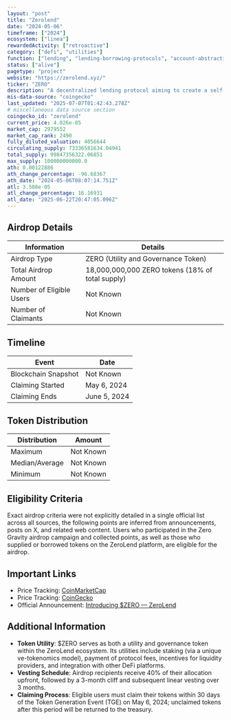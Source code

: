 ```yaml
---
layout: "post"
title: "Zerolend"
date: "2024-05-06"
timeframe: ["2024"]
ecosystem: ["linea"]
rewardedActivity: ["retroactive"]
category: ["defi", "utilities"]
function: ["lending", "lending-borrowing-protocols", "account-abstraction", "zero-interest", "decentralized-finance"]
status: ["alive"]
pagetype: "project"
website: "https://zerolend.xyz/"
ticker: "ZERO"
description: "A decentralized lending protocol aiming to create a self-sustaining, highly capital-efficient, and risk-free lending market across multiple blockchain networks."
mis-data-source: "coingecko"
last_updated: "2025-07-07T01:42:43.278Z"
# miscellaneous data source section
coingecko_id: "zerolend"
current_price: 4.026e-05
market_cap: 2979552
market_cap_rank: 2490
fully_diluted_valuation: 4056644
circulating_supply: 73336581634.04941
total_supply: 99847356322.06851
max_supply: 100000000000.0
ath: 0.00122886
ath_change_percentage: -96.68367
ath_date: "2024-05-06T08:07:14.751Z"
atl: 3.508e-05
atl_change_percentage: 16.16931
atl_date: "2025-06-22T20:47:05.096Z"
---
```


## Airdrop Details

| Information              | Details                                          |
| ------------------------ | ------------------------------------------------ |
| Airdrop Type             | ZERO (Utility and Governance Token)              |
| Total Airdrop Amount     | 18,000,000,000 ZERO tokens (18% of total supply) |
| Number of Eligible Users | Not Known                                        |
| Number of Claimants      | Not Known                                        |

## Timeline

| Event               | Date         |
| ------------------- | ------------ |
| Blockchain Snapshot | Not Known    |
| Claiming Started    | May 6, 2024  |
| Claiming Ends       | June 5, 2024 |

## Token Distribution

| Distribution   | Amount    |
| -------------- | --------- |
| Maximum        | Not Known |
| Median/Average | Not Known |
| Minimum        | Not Known |

## Eligibility Criteria

Exact airdrop criteria were not explicitly detailed in a single official list across all sources, the following points are inferred from announcements, posts on X, and related web content.
Users who participated in the Zero Gravity airdrop campaign and collected points, as well as those who supplied or borrowed tokens on the ZeroLend platform, are eligible for the airdrop.

## Important Links

- Price Tracking: [CoinMarketCap](https://coinmarketcap.com/currencies/zero)
- Price Tracking: [CoinGecko](https://www.coingecko.com/en/coins/zero)
- Official Announcement: [Introducing $ZERO — ZeroLend](https://mirror.xyz/0xb32591b2D8b8129702A4214CE344D2F87A9250F2/H73S6vwsGg0mJZ2O76anO04_ancTScV6RI1eze8pTtM)

## Additional Information

- **Token Utility**: $ZERO serves as both a utility and governance token within the ZeroLend ecosystem. Its utilities include staking (via a unique ve-tokenomics model), payment of protocol fees, incentives for liquidity providers, and integration with other DeFi platforms.
- **Vesting Schedule**: Airdrop recipients receive 40% of their allocation upfront, followed by a 3-month cliff and subsequent linear vesting over 3 months.
- **Claiming Process**: Eligible users must claim their tokens within 30 days of the Token Generation Event (TGE) on May 6, 2024; unclaimed tokens after this period will be returned to the treasury.